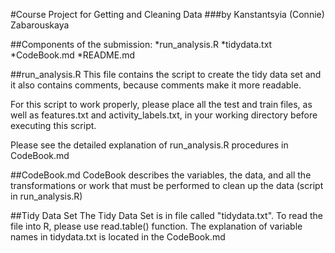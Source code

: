 #Course Project for Getting and Cleaning Data
###by Kanstantsyia (Connie) Zabarouskaya

##Components of the submission:
*run_analysis.R
*tidydata.txt
*CodeBook.md
*README.md

##run_analysis.R
This file contains the script to create the tidy data set
and it also contains comments, because comments make it more readable.

For this script to work properly, please place all the test and train files, 
as well as features.txt and activity_labels.txt, in your working directory 
before executing this script.

Please see the detailed explanation of run_analysis.R procedures in CodeBook.md

##CodeBook.md
CodeBook describes the variables, the data, 
and all the transformations or work that must be performed to clean up the data (script in run_analysis.R)

##Tidy Data Set
The Tidy Data Set is in file called "tidydata.txt". 
To read the file into R, please use read.table() function.
The explanation of variable names in tidydata.txt is located in the CodeBook.md

